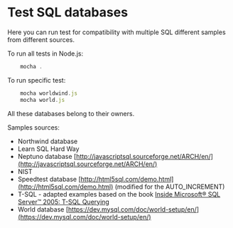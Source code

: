 # Test SQL databases

Here you can run test for compatibility with multiple SQL different samples from different sources.

To run all tests in Node.js:

```js
    mocha .
```

To run specific test:

```js
    mocha worldwind.js
    mocha world.js

```

All these databases belong to their owners.

Samples sources:

- Northwind database []()
- Learn SQL Hard Way []()
- Neptuno database [http://javascriptsql.sourceforge.net/ARCH/en/](http://javascriptsql.sourceforge.net/ARCH/en/)
- NIST []()
- Speedtest database [http://html5sql.com/demo.html](http://html5sql.com/demo.html) (modified for the AUTO_INCREMENT)
- T-SQL - adapted examples based on the book [Inside Microsoft® SQL Server™ 2005: T-SQL Querying](https://www.microsoft.com/learning/en-us/book.aspx?ID=9615&locale=en-us)
- World database [https://dev.mysql.com/doc/world-setup/en/](https://dev.mysql.com/doc/world-setup/en/)
